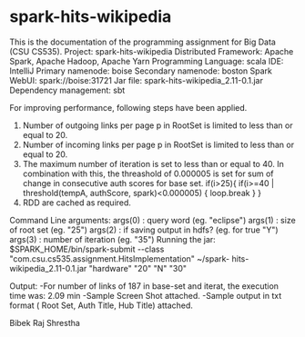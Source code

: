# spark-hits-wikipedia

This is the documentation of the programming assignment for Big Data (CSU CS535).
Project: spark-hits-wikipedia
Distributed Framework: Apache Spark, Apache Hadoop, Apache Yarn
Programming Language: scala
IDE: IntelliJ
Primary namenode: boise
Secondary namenode: boston
Spark WebUI: spark://boise:31721
Jar file: spark-hits-wikipedia_2.11-0.1.jar
Dependency management: sbt

For improving performance, following steps have been applied.
1. Number of outgoing links per page p in RootSet is limited to less than or equal to 20.
2. Number of incoming links per page p in RootSet is limited to less than or equal to 20.
3. The maximum number of iteration is set to less than or equal to 40. In combination with this, the
threashold of 0.000005 is set
for sum of change in consecutive auth scores for base set.
  if(i>25){
    if(i>=40 | threshold(tempA, authScore, spark)<0.000005) {
      loop.break
    }
  }
4. RDD are cached as required.

Command Line arguments:
args(0) : query word (eg. "eclipse")
args(1) : size of root set (eg. "25")
args(2) : if saving output in hdfs? (eg. for true "Y")
args(3) : number of iteration (eg. "35")
Running the jar:
$SPARK_HOME/bin/spark-submit --class "com.csu.cs535.assignment.HitsImplementation" ~/spark-
hits-wikipedia_2.11-0.1.jar "hardware" "20" "N" "30"

Output:
-For number of links of 187 in base-set and iterat, the execution time was: 2.09 min
-Sample Screen Shot attached.
-Sample output in txt format ( Root Set, Auth Title, Hub Title) attached.

Bibek Raj Shrestha
